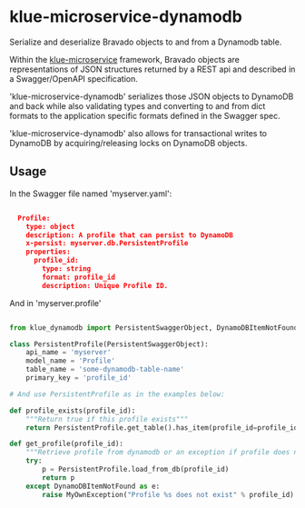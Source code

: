 # klue-microservice-dynamodb

Serialize and deserialize Bravado objects to and from a Dynamodb table.

Within the
[klue-microservice](https://github.com/erwan-lemonnier/klue-microservice)
framework, Bravado objects are representations of JSON structures returned by a
REST api and described in a Swagger/OpenAPI specification.

'klue-microservice-dynamodb' serializes those JSON objects to DynamoDB and back
while also validating types and converting to and from dict formats to the
application specific formats defined in the Swagger spec.

'klue-microservice-dynamodb' also allows for transactional writes to DynamoDB
by acquiring/releasing locks on DynamoDB objects.

## Usage

In the Swagger file named 'myserver.yaml':

```json

  Profile:
    type: object
    description: A profile that can persist to DynamoDB
    x-persist: myserver.db.PersistentProfile
    properties:
      profile_id:
        type: string
        format: profile_id
        description: Unique Profile ID.

```

And in 'myserver.profile'

```python

from klue_dynamodb import PersistentSwaggerObject, DynamoDBItemNotFound

class PersistentProfile(PersistentSwaggerObject):
    api_name = 'myserver'
    model_name = 'Profile'
    table_name = 'some-dynamodb-table-name'
    primary_key = 'profile_id'

# And use PersistentProfile as in the examples below:

def profile_exists(profile_id):
    """Return true if this profile exists"""
    return PersistentProfile.get_table().has_item(profile_id=profile_id)

def get_profile(profile_id):
    """Retrieve profile from dynamodb or an exception if profile does not exist"""
    try:
        p = PersistentProfile.load_from_db(profile_id)
        return p
    except DynamoDBItemNotFound as e:
        raise MyOwnException("Profile %s does not exist" % profile_id)

```